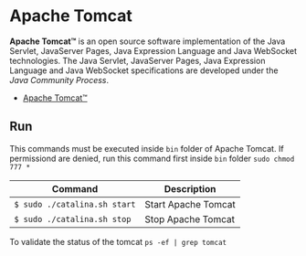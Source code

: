 # Apache Tomcat 

**Apache Tomcat™** is an open source software implementation of the Java Servlet, JavaServer Pages, Java Expression Language and Java WebSocket technologies. The Java Servlet, JavaServer Pages, Java Expression Language and Java WebSocket specifications are developed under the *Java Community Process*.

- [Apache Tomcat™](http://tomcat.apache.org/)

## Run

This commands must be executed inside `bin` folder of Apache Tomcat. If permissiond are denied, run this command first inside `bin` folder `sudo chmod 777 *`

Command                      | Description         
-----------------------------|---------------------
`$ sudo ./catalina.sh start` | Start Apache Tomcat 
`$ sudo ./catalina.sh stop`  | Stop Apache Tomcat

To validate the status of the tomcat `ps -ef | grep tomcat`
